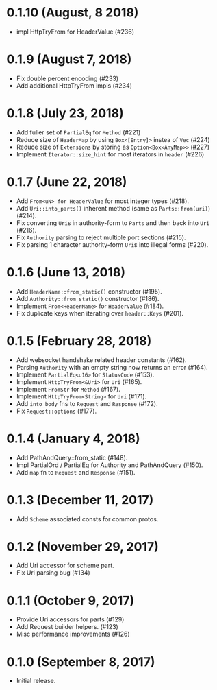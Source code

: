 # 0.1.10 (August, 8 2018)

* impl HttpTryFrom<String> for HeaderValue (#236)

# 0.1.9 (August 7, 2018)

* Fix double percent encoding (#233)
* Add additional HttpTryFrom impls (#234)

# 0.1.8 (July 23, 2018)

* Add fuller set of `PartialEq` for `Method` (#221)
* Reduce size of `HeaderMap` by using `Box<[Entry]>` instea of `Vec` (#224)
* Reduce size of `Extensions` by storing as `Option<Box<AnyMap>>` (#227)
* Implement `Iterator::size_hint` for most iterators in `header` (#226)

# 0.1.7 (June 22, 2018)

* Add `From<uN> for HeaderValue` for most integer types (#218).
* Add `Uri::into_parts()` inherent method (same as `Parts::from(uri)`) (#214).
* Fix converting `Uri`s in authority-form to `Parts` and then back into `Uri` (#216).
* Fix `Authority` parsing to reject multiple port sections (#215).
* Fix parsing 1 character authority-form `Uri`s into illegal forms (#220).

# 0.1.6 (June 13, 2018)

* Add `HeaderName::from_static()` constructor (#195).
* Add `Authority::from_static()` constructor (#186).
* Implement `From<HeaderName>` for `HeaderValue` (#184).
* Fix duplicate keys when iterating over `header::Keys` (#201).

# 0.1.5 (February 28, 2018)

* Add websocket handshake related header constants (#162).
* Parsing `Authority` with an empty string now returns an error (#164).
* Implement `PartialEq<u16>` for `StatusCode` (#153).
* Implement `HttpTryFrom<&Uri>` for `Uri` (#165).
* Implement `FromStr` for `Method` (#167).
* Implement `HttpTryFrom<String>` for `Uri` (#171).
* Add `into_body` fns to `Request` and `Response` (#172).
* Fix `Request::options` (#177).

# 0.1.4 (January 4, 2018)

* Add PathAndQuery::from_static (#148).
* Impl PartialOrd / PartialEq for Authority and PathAndQuery (#150).
* Add `map` fn to `Request` and `Response` (#151).

# 0.1.3 (December 11, 2017)

* Add `Scheme` associated consts for common protos.

# 0.1.2 (November 29, 2017)

* Add Uri accessor for scheme part.
* Fix Uri parsing bug (#134)

# 0.1.1 (October 9, 2017)

* Provide Uri accessors for parts (#129)
* Add Request builder helpers. (#123)
* Misc performance improvements (#126)

# 0.1.0 (September 8, 2017)

* Initial release.
